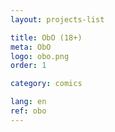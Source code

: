 ```yaml
---
layout: projects-list

title: ObO (18+)
meta: ObO
logo: obo.png
order: 1

category: comics

lang: en
ref: obo
---
```

